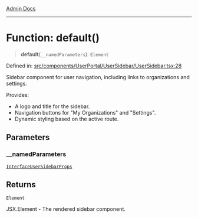 [Admin Docs](/)

***

# Function: default()

> **default**(`__namedParameters`): `Element`

Defined in: [src/components/UserPortal/UserSidebar/UserSidebar.tsx:28](https://github.com/hustlernik/talawa-admin/blob/fe326ed17e0fa5ad916ff9f383f63b5d38aedc7b/src/components/UserPortal/UserSidebar/UserSidebar.tsx#L28)

Sidebar component for user navigation, including links to organizations and settings.

Provides:
- A logo and title for the sidebar.
- Navigation buttons for "My Organizations" and "Settings".
- Dynamic styling based on the active route.

## Parameters

### \_\_namedParameters

[`InterfaceUserSidebarProps`](../interfaces/InterfaceUserSidebarProps.md)

## Returns

`Element`

JSX.Element - The rendered sidebar component.
